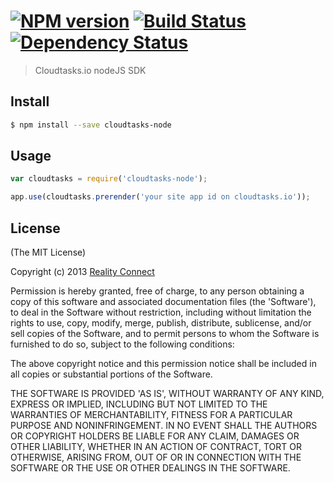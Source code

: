 #  [![NPM version][npm-image]][npm-url] [![Build Status][travis-image]][travis-url] [![Dependency Status][daviddm-url]][daviddm-image]

> Cloudtasks.io nodeJS SDK


## Install

```sh
$ npm install --save cloudtasks-node
```


## Usage

```js
var cloudtasks = require('cloudtasks-node');

app.use(cloudtasks.prerender('your site app id on cloudtasks.io'));
```


## License

(The MIT License)

Copyright (c) 2013 [Reality Connect](http://reality-connect.pt)

Permission is hereby granted, free of charge, to any person obtaining a copy of this software and associated documentation files (the 'Software'), to deal in the Software without restriction, including without limitation the rights to use, copy, modify, merge, publish, distribute, sublicense, and/or sell copies of the Software, and to permit persons to whom the Software is furnished to do so, subject to the following conditions:

The above copyright notice and this permission notice shall be included in all copies or substantial portions of the Software.

THE SOFTWARE IS PROVIDED 'AS IS', WITHOUT WARRANTY OF ANY KIND, EXPRESS OR IMPLIED, INCLUDING BUT NOT LIMITED TO THE WARRANTIES OF MERCHANTABILITY, FITNESS FOR A PARTICULAR PURPOSE AND NONINFRINGEMENT. IN NO EVENT SHALL THE AUTHORS OR COPYRIGHT HOLDERS BE LIABLE FOR ANY CLAIM, DAMAGES OR OTHER LIABILITY, WHETHER IN AN ACTION OF CONTRACT, TORT OR OTHERWISE, ARISING FROM, OUT OF OR IN CONNECTION WITH THE SOFTWARE OR THE USE OR OTHER DEALINGS IN THE SOFTWARE.


[npm-url]: https://npmjs.org/package/cloudtasks-node
[npm-image]: https://badge.fury.io/js/cloudtasks-node.svg
[travis-url]: https://travis-ci.org/Cloudtasks/cloudtasks-node
[travis-image]: https://travis-ci.org/Cloudtasks/cloudtasks-node.svg?branch=master
[daviddm-url]: https://david-dm.org/Cloudtasks/cloudtasks-node.svg?theme=shields.io
[daviddm-image]: https://david-dm.org/Cloudtasks/cloudtasks-node
